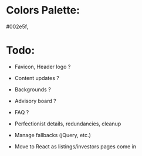 # Colors Palette:

#002e5f, 

# Todo:

- Favicon, Header logo ?
- Content updates ?
- Backgrounds ?
- Advisory board ?
- FAQ ?


- Perfectionist details, redundancies, cleanup
- Manage fallbacks (jQuery, etc.)
- Move to React as listings/investors pages come in